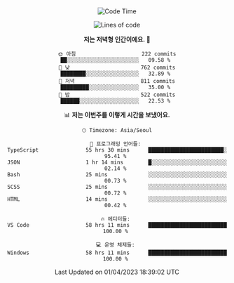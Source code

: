 <div align="center">

<br />

 <!--START_SECTION:waka-->
![Code Time](http://img.shields.io/badge/Code%20Time-459%20hrs%2011%20mins-blue)

![Lines of code](https://img.shields.io/badge/%EC%A0%80%EB%8A%94%20%EC%97%AC%ED%83%9C%EA%B9%8C%EC%A7%80%20-2.7%20million%20%EC%A4%84%EC%9D%98%20%EC%BD%94%EB%93%9C%EB%A5%BC%20%EC%9E%91%EC%84%B1%ED%96%88%EC%96%B4%EC%9A%94.-blue)

**저는 저녁형 인간이에요. 🦉** 

```text
🌞 아침                     222 commits         ██░░░░░░░░░░░░░░░░░░░░░░░   09.58 % 
🌆 낮　                     762 commits         ████████░░░░░░░░░░░░░░░░░   32.89 % 
🌃 저녁                     811 commits         █████████░░░░░░░░░░░░░░░░   35.00 % 
🌙 밤　                     522 commits         ██████░░░░░░░░░░░░░░░░░░░   22.53 % 
```


📊 **저는 이번주를 이렇게 시간을 보냈어요.** 

```text
🕑︎ Timezone: Asia/Seoul

💬 프로그래밍 언어들: 
TypeScript               55 hrs 30 mins      ████████████████████████░   95.41 % 
JSON                     1 hr 14 mins        █░░░░░░░░░░░░░░░░░░░░░░░░   02.14 % 
Bash                     25 mins             ░░░░░░░░░░░░░░░░░░░░░░░░░   00.73 % 
SCSS                     25 mins             ░░░░░░░░░░░░░░░░░░░░░░░░░   00.72 % 
HTML                     14 mins             ░░░░░░░░░░░░░░░░░░░░░░░░░   00.42 % 

🔥 에디터들: 
VS Code                  58 hrs 11 mins      █████████████████████████   100.00 % 

💻 운영 체제들: 
Windows                  58 hrs 11 mins      █████████████████████████   100.00 % 
```


 Last Updated on 01/04/2023 18:39:02 UTC
<!--END_SECTION:waka-->

</div>
